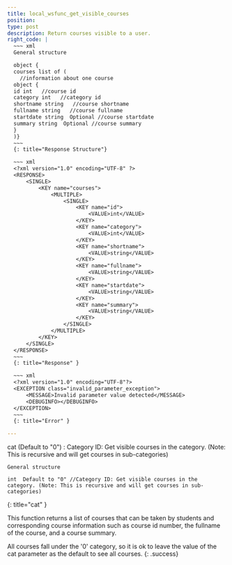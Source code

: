 ```yaml
---
title: local_wsfunc_get_visible_courses
position: 
type: post
description: Return courses visible to a user.
right_code: |
  ~~~ xml
  General structure

  object {
  courses list of ( 
    //information about one course
  object {
  id int   //course id
  category int   //category id
  shortname string   //course shortname
  fullname string   //course fullname
  startdate string  Optional //course startdate
  summary string  Optional //course summary
  } 
  )} 
  ~~~
  {: title="Response Structure"}

  ~~~ xml
  <?xml version="1.0" encoding="UTF-8" ?>
  <RESPONSE>
      <SINGLE>
          <KEY name="courses">
              <MULTIPLE>
                  <SINGLE>
                      <KEY name="id">
                          <VALUE>int</VALUE>
                      </KEY>
                      <KEY name="category">
                          <VALUE>int</VALUE>
                      </KEY>
                      <KEY name="shortname">
                          <VALUE>string</VALUE>
                      </KEY>
                      <KEY name="fullname">
                          <VALUE>string</VALUE>
                      </KEY>
                      <KEY name="startdate">
                          <VALUE>string</VALUE>
                      </KEY>
                      <KEY name="summary">
                          <VALUE>string</VALUE>
                      </KEY>
                  </SINGLE>
              </MULTIPLE>
          </KEY>
      </SINGLE>
  </RESPONSE>
  ~~~
  {: title="Response" }

  ~~~ xml
  <?xml version="1.0" encoding="UTF-8"?>
  <EXCEPTION class="invalid_parameter_exception">
      <MESSAGE>Invalid parameter value detected</MESSAGE>
      <DEBUGINFO></DEBUGINFO>
  </EXCEPTION>
  ~~~
  {: title="Error" }

---
```

cat (Default to "0")
: Category ID: Get visible courses in the category. (Note: This is recursive and will get courses in sub-categories)

~~~
General structure

int  Default to "0" //Category ID: Get visible courses in the category. (Note: This is recursive and will get courses in sub-categories)
~~~
{: title="cat" }

This function returns a list of courses that can be taken by students and corresponding course information such as course id number, the fullname of the course, and a course summary.

All courses fall under the '0' category, so it is ok to leave the value of the cat parameter as the default to see all courses.
{: .success}
